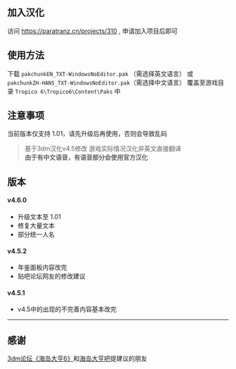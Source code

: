 ## 加入汉化
访问 https://paratranz.cn/projects/310 , 申请加入项目后即可

## 使用方法
下载 
`pakchunkEN_TXT-WindowsNoEditor.pak` （需选择英文语言）
或 
`pakchunkZH-HANS_TXT-WindowsNoEditor.pak`（需选择中文语言）
覆盖至游戏目录 `Tropico 6\Tropico6\Content\Paks` 中

## 注意事项
当前版本仅支持 1.01，请先升级后再使用，否则会导致乱码

> 基于3dm汉化v4.5修改
> 游戏实际情况汉化非英文直接翻译  
> **由于有中文语音，有语音部分会使用官方汉化**  

## 版本

#### v4.6.0
- 升级文本至 1.01
- 修复大量文本
- 部分统一人名

#### v4.5.2
- 年鉴面板内容改完  
- 贴吧论坛网友的修改建议

#### v4.5.1  
- v4.5中的出现的不完善内容基本改完

***

## 感谢

[3dm论坛《海岛大亨6》](http://bbs.3dmgame.com/thread-5870339-1-1.html)和[海岛大亨吧](https://tieba.baidu.com/p/6090367810)提建议的朋友
